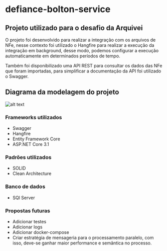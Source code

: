 # defiance-bolton-service

## Projeto utilizado para o desafio da Arquivei

O projeto foi desenvolvido para realizar a integração com os arquivos de NFe, nesse contexto foi utilizado o Hangfire para realizar a execução da integração em background, desse modo, podemos configurar a execução automaticamente em determinados períodos de tempo.

Também foi disponibilizado uma API REST para consultar os dados das NFe que foram importadas, para simplificar a documentação da API foi utilizado o Swagger. 



## Diagrama da modelagem do projeto

![alt text](https://docs.google.com/uc?id=10Aw_iGk6CCNKszYs63UfyKlA_YnAzp83)

### Frameworks utilizados  
- Swagger
- Hangfire
- Entity Framework Core
- ASP.NET Core 3.1

### Padrões utilizados
- SOLID
- Clean Architecture

### Banco de dados
- SQl Server

### Propostas futuras
- Adicionar testes 
- Adicionar logs
- Adicionar docker-compose
- Criar estratégia de mensageria para o processamento paralelo, com isso, deve-se ganhar maior performance e semântica no processo. 
